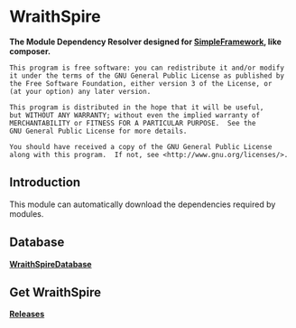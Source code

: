 WraithSpire
===================

__The Module Dependency Resolver designed for [SimpleFramework](https://github.com/iTXTech/SimpleFramework), like composer.__

	This program is free software: you can redistribute it and/or modify
	it under the terms of the GNU General Public License as published by
	the Free Software Foundation, either version 3 of the License, or
	(at your option) any later version.

	This program is distributed in the hope that it will be useful,
	but WITHOUT ANY WARRANTY; without even the implied warranty of
	MERCHANTABILITY or FITNESS FOR A PARTICULAR PURPOSE.  See the
	GNU General Public License for more details.

	You should have received a copy of the GNU General Public License
	along with this program.  If not, see <http://www.gnu.org/licenses/>.

Introduction
-------------
This module can automatically download the dependencies required by modules.

Database
-------------
__[WraithSpireDatabase](https://github.com/PeratX/WraithSpireDatabase)__

Get WraithSpire
-------------
__[Releases](https://github.com/PeratX/WraithSpire/releases)__
